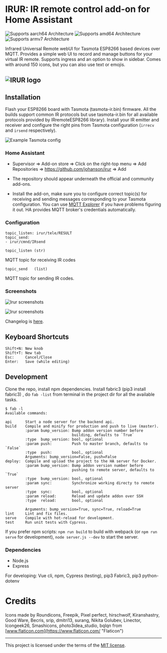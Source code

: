 # IRUR: IR remote control add-on for Home Assistant

![Supports aarch64 Architecture][aarch64-shield] ![Supports amd64 Architecture][amd64-shield] ![Supports armv7 Architecture][armv7-shield]

Infrared Universal Remote webUI for Tasmota ESP8266 based devices over MQTT.
Provides a simple web UI to record and manage buttons for your virtual IR remote. Supports ingress and an option to show in sidebar. Comes with around 150 icons, but you can also use text or emojis.

## ![IRUR logo][logo]

## Installation

Flash your ESP8266 board with Tasmota (tasmota-ir.bin) firmware. All the builds support common IR protocols but use tasmota-ir.bin for all available protocols provided by IRremoteESP8266 library). Install your IR emitter and receiver and configure the right pins from Tasmota configuration (`irrecv` and `irsend` respectively).

![Example Tasmota config][tasmoconf]

### Home Assistant

- Supervisor ⇒ Add-on store ⇒ Click on the right-top menu ⇒ Add Repositories ⇒ https://github.com/johanson/irur ⇒ Add

- The repository should appear underneath the official and community add-ons.

- Install the add-on, make sure you to configure correct topic(s) for receiving and sending messages corresponding to your Tasmota configuration. You can use [MQTT Explorer][mqttexplorer] if you have problems figuring it out. HA provides MQTT broker's credentials automatically.

### Configuration

```
topic_listen: irur/tele/RESULT
topic_send:
- irur/cmnd/IRsend
```

```
topic_listen (str)
```

MQTT topic for receiving IR codes

```
topic_send   (list)
```

MQTT topic for sending IR codes.

### Screenshots

![Irur screenshots][irur-screensots-comp-1]

![Irur screenshots][irur-screensots-comp-2]

Changelog is [here][changelog].

## Keyboard Shortcuts

```
Shift+N: New knob
Shift+T: New tab
Esc:     Cancel/Close
Enter:   Save (while editing)
```

## Development

Clone the repo, install npm dependencies. Install fabric3 (pip3 install fabric3) , do `fab -list` from terminal in the project dir for all the available tasks.

```
$ fab -l
Available commands:

api      Start a node server for the backend api.
build    Compile and minify for production and push to live (master).
         :param bump_version: Bump addon version number before
                              building, defaults to `True`
         :type  bump_version: bool, optional
         :param push:         Push to master branch, defaults to `False`
         :type  push:         bool, optional
         Arguments: bump_version=False, push=False
deploy:  Compile and upload the project to the HA server for Docker.
         :param bump_version: Bump addon version number before
                              pushing to remote server, defaults to `True`
         :type  bump_version: bool, optional
         :param sync:         Synchronize working directy to remote server
         :type  sync:         bool, optional
         :param reload:       Reload and update addon over SSH
         :type  reload:       bool, optional

         Arguments: bump_version=True, sync=True, reload=True
lint     Lint and fix files.
serve    Compile with hot-reload for development.
test     Run unit tests with Cypress.
```

If you prefer npm scripts: `npm run build` to build with webpack (or `npm run serve` for development), `node server.js --dev` to start the server.

### Dependencies

- Node.js
- Express

For developing: Vue cli, npm, Cypress (testing), pip3 Fabric3, pip3 python-dotenv

# Credits

Icons made by Roundicons, Freepik, Pixel perfect, hirschwolf, Kiranshastry, Good Ware, Becris, srip, dmitri13, surang, Nikita Golubev, Linector, Icongeek26, Smashicons, photo3idea_studio, bqlqn from [www.flaticon.com](https://www.flaticon.com/ "Flaticon")

---

This project is licensed under the terms of the [MIT license][mit].

[aarch64-shield]: https://img.shields.io/badge/aarch64-yes-green.svg
[amd64-shield]: https://img.shields.io/badge/amd64-yes-green.svg
[armv7-shield]: https://img.shields.io/badge/armv7-yes-green.svg
[logo]: https://github.com/johanson/irur/blob/master/irur/logo.png?raw=true
[tasmoconf]: https://github.com/johanson/irur/blob/master/irur/screenshots/tasmota.png?raw=true
[mqttexplorer]: https://github.com/thomasnordquist/MQTT-Explorer
[irur-screensots-comp-1]: https://github.com/johanson/irur/blob/master/irur/screenshots/irur-screensots-comp-1.png?raw=true
[irur-screensots-comp-2]: https://github.com/johanson/irur/blob/master/irur/screenshots/irur-screensots-comp-2.png?raw=true
[mit]: https://github.com/johanson/irur/blob/master/irur/LICENSE
[changelog]: https://github.com/johanson/irur/blob/master/irur/CHANGELOG.md
